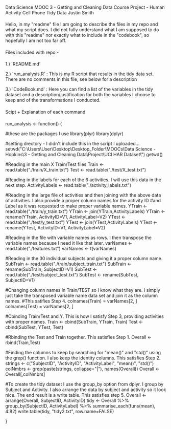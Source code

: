 ####
Data Science MOOC
3 - Getting and Cleaning Data
Course Project - Human Activity Cell Phone Tidy Data
Justin Smith
####


Hello, in my "readme" file I am going to describe the files in my repo and what my script does.  I did not fully understand what I am supposed to do with this "readme" nor exactly what to include in the "codebook", so hopefully I am not too far off.  


####
Files included with repo - 
####

1.) 'README.md'

2.) 'run_analysis.R' : This is my R script that results in the tidy data set.  There are no comments in this file, see below for a description

3.) 'CodeBook.md' : Here you can find a list of the variables in the tidy dataset and a description/justification for both the variables I choose to keep and of the transformations I conducted.


####
Scipt + Explanation of each command
####

run_analysis <- function() {

#these are the packages I use
library(plyr)
library(dplyr)

#setting drectory - I didn't include this in the script I uploaded...
setwd("C:\\Users\\User\\Desktop\\Desktop_Folder\\MOOCs\\Data Science - Hopkins\\3 - Getting and Cleaning Data\\Project\\UCI HAR Dataset\\")
getwd()

#Reading in the main X Train/Test files
Train <- read.table("./train/X_train.txt")
Test <- read.table("./test/X_test.txt")

#Reading in the labels for each of the 6 activities.  I will use this data in the next step.
ActivityLabels <- read.table("./activity_labels.txt")

#Reading in the large file of activities and then joining with the above data of activities.  I also provide a proper column names for the activity ID #and Label as it was requested to make proper variable names.
YTrain <- read.table("./train/y_train.txt")
YTrain <- join(YTrain,ActivityLabels)
YTrain <- rename(YTrain, ActivityID=V1, ActivityLabel=V2)
YTest <- read.table("./test/y_test.txt")
YTest <- join(YTest,ActivityLabels)
YTest <- rename(YTest, ActivityID=V1, ActivityLabel=V2)

#Reading in the file with variable names as rows.  I then transpose the variable names because I need it like that later.
varNames <- read.table("./features.txt")
varNames <- t(varNames)

#Reading in the 30 individual subjects and giving it a proper column name.
SubTrain <- read.table("./train/subject_train.txt")
SubTrain <- rename(SubTrain, SubjectID=V1)
SubTest <- read.table("./test/subject_test.txt")
SubTest <- rename(SubTest, SubjectID=V1)

#Changing column names in Train/TEST so I know what they are.  I simply just take the transposed variable name data set and join it as the column names. #This satifies Step 4.
colnames(Train) = varNames[2, ]
colnames(Test) = varNames[2, ]

#Cbinding Train/Test and Y.  This is how I satisfy Step 3, providing activities with proper names.
Train <- cbind(SubTrain, YTrain, Train)
Test <- cbind(SubTest, YTest, Test)

#Rbinding the Test and Train together. This satisfies Step 1.
Overall <- rbind(Train,Test)

#Finding the columns to keep by searching for "mean()" and "std()" using the grep() function.  I also keep the identity columns.  This satisfies Step 2.
strings <- c("SubjectID", "ActivityID", "ActivityLabel", "mean()", "std()")
colNmbrs <- grep(paste(strings, collapse="|"), names(Overall))
Overall <- Overall[,colNmbrs]

#To create the tidy dataset I use the group_by option from dplyr.  I group by Subject and Activity.  I also arrange the data by subject and activity so it look nice.  The end result is a write table.  This satisfies step 5.
Overall <- arrange(Overall, SubjectID, ActivityID)
tidy <- Overall %>% group_by(SubjectID, ActivityLabel) %>% summarise_each(funs(mean), 4:82)
write.table(tidy, "tidy2.txt", row.name=FALSE)

}
